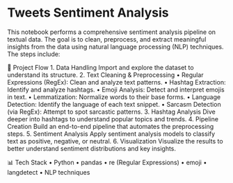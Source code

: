 # Tweets Sentiment Analysis

This notebook performs a comprehensive sentiment analysis pipeline on textual data. The goal is to clean, preprocess, and extract meaningful insights from the data using natural language processing (NLP) techniques.
The steps include:

🧩 Project Flow
	1.	Data Handling
Import and explore the dataset to understand its structure.
	2.	Text Cleaning & Preprocessing
	•	Regular Expressions (RegEx): Clean and analyze text patterns.
	•	Hashtag Extraction: Identify and analyze hashtags.
	•	Emoji Analysis: Detect and interpret emojis in text.
	•	Lemmatization: Normalize words to their base forms.
	•	Language Detection: Identify the language of each text snippet.
	•	Sarcasm Detection (via RegEx): Attempt to spot sarcastic patterns.
	3.	Hashtag Analysis
Dive deeper into hashtags to understand popular topics and trends.
	4.	Pipeline Creation
Build an end-to-end pipeline that automates the preprocessing steps.
	5.	Sentiment Analysis
Apply sentiment analysis models to classify text as positive, negative, or neutral.
	6.	Visualization
Visualize the results to better understand sentiment distributions and key insights.

📊 Tech Stack
	•	Python
	•	pandas
	•	re (Regular Expressions)
	•	emoji
	•	langdetect
	•	NLP techniques
